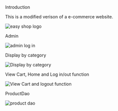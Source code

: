 Introduction

This is a modified verison of a e-commerce website. 


![easy shop logo](https://github.com/Githollywood/easyShop/assets/147069807/39465849-19fa-4888-83c1-a3ff5c1b91cf)


Admin 


![admin log in](https://github.com/Githollywood/easyShop/assets/147069807/546f622c-6818-4f57-8492-fbc55316b782)

Display by category 

![Display by category](https://github.com/Githollywood/easyShop/assets/147069807/30b49f11-0e97-49f3-bfb4-dd144af9231e)

View Cart, Home and Log in/out function

![View Cart and logout function](https://github.com/Githollywood/easyShop/assets/147069807/7ac4da23-80fd-4bfd-b7c9-26daa67785fa)

ProductDao 

![product dao](https://github.com/Githollywood/easyShop/assets/147069807/29bd178d-a468-4267-a1af-0611b8f293a2)
